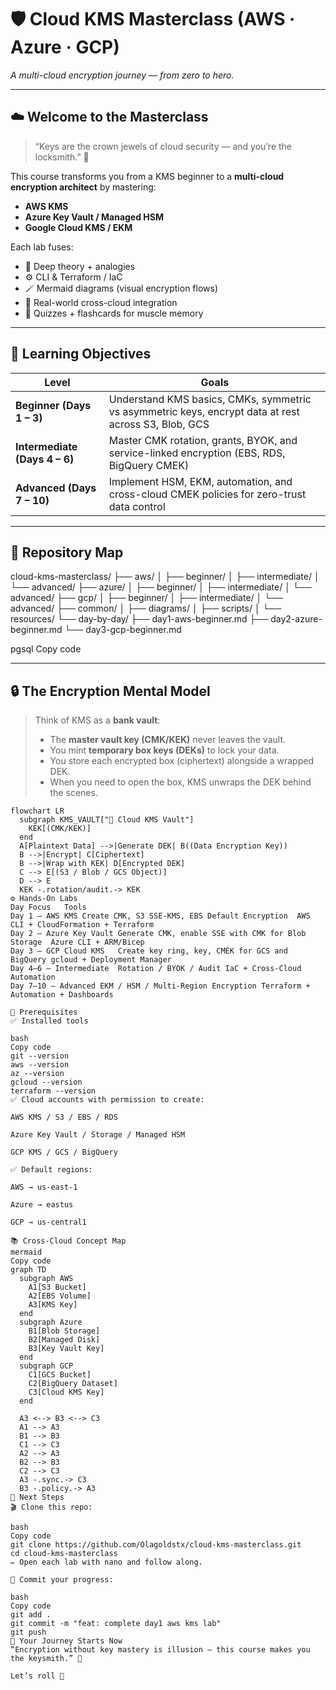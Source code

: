 # 🛡️ **Cloud KMS Masterclass (AWS · Azure · GCP)**  
_A multi-cloud encryption journey — from zero to hero._

---

## ☁️ **Welcome to the Masterclass**
> “Keys are the crown jewels of cloud security — and you’re the locksmith.” 🔑  

This course transforms you from a KMS beginner to a **multi-cloud encryption architect** by mastering:
- **AWS KMS**
- **Azure Key Vault / Managed HSM**
- **Google Cloud KMS / EKM**

Each lab fuses:
- 🧠 Deep theory + analogies  
- ⚙️ CLI & Terraform / IaC  
- 🪄 Mermaid diagrams (visual encryption flows)  
- 🧩 Real-world cross-cloud integration  
- 🎯 Quizzes + flashcards for muscle memory  

---

## 🎯 **Learning Objectives**

| Level | Goals |
|-------|-------|
| **Beginner (Days 1 – 3)** | Understand KMS basics, CMKs, symmetric vs asymmetric keys, encrypt data at rest across S3, Blob, GCS |
| **Intermediate (Days 4 – 6)** | Master CMK rotation, grants, BYOK, and service-linked encryption (EBS, RDS, BigQuery CMEK) |
| **Advanced (Days 7 – 10)** | Implement HSM, EKM, automation, and cross-cloud CMEK policies for zero-trust data control |

---

## 🧭 **Repository Map**

cloud-kms-masterclass/
├── aws/
│ ├── beginner/
│ ├── intermediate/
│ └── advanced/
├── azure/
│ ├── beginner/
│ ├── intermediate/
│ └── advanced/
├── gcp/
│ ├── beginner/
│ ├── intermediate/
│ └── advanced/
├── common/
│ ├── diagrams/
│ ├── scripts/
│ └── resources/
└── day-by-day/
├── day1-aws-beginner.md
├── day2-azure-beginner.md
└── day3-gcp-beginner.md

pgsql
Copy code

---

## 🔒 **The Encryption Mental Model**

> Think of KMS as a **bank vault**:
> - The **master vault key (CMK/KEK)** never leaves the vault.  
> - You mint **temporary box keys (DEKs)** to lock your data.  
> - You store each encrypted box (ciphertext) alongside a wrapped DEK.  
> - When you need to open the box, KMS unwraps the DEK behind the scenes.

```mermaid
flowchart LR
  subgraph KMS_VAULT["🏦 Cloud KMS Vault"]
    KEK[(CMK/KEK)]
  end
  A[Plaintext Data] -->|Generate DEK| B((Data Encryption Key))
  B -->|Encrypt| C[Ciphertext]
  B -->|Wrap with KEK| D[Encrypted DEK]
  C --> E[(S3 / Blob / GCS Object)]
  D --> E
  KEK -.rotation/audit.-> KEK
⚙️ Hands-On Labs
Day	Focus	Tools
Day 1 – AWS KMS	Create CMK, S3 SSE-KMS, EBS Default Encryption	AWS CLI + CloudFormation + Terraform
Day 2 – Azure Key Vault	Generate CMK, enable SSE with CMK for Blob Storage	Azure CLI + ARM/Bicep
Day 3 – GCP Cloud KMS	Create key ring, key, CMEK for GCS and BigQuery	gcloud + Deployment Manager
Day 4–6 – Intermediate	Rotation / BYOK / Audit	IaC + Cross-Cloud Automation
Day 7–10 – Advanced	EKM / HSM / Multi-Region Encryption	Terraform + Automation + Dashboards

🧰 Prerequisites
✅ Installed tools

bash
Copy code
git --version
aws --version
az --version
gcloud --version
terraform --version
✅ Cloud accounts with permission to create:

AWS KMS / S3 / EBS / RDS

Azure Key Vault / Storage / Managed HSM

GCP KMS / GCS / BigQuery

✅ Default regions:

AWS → us-east-1

Azure → eastus

GCP → us-central1

📚 Cross-Cloud Concept Map
mermaid
Copy code
graph TD
  subgraph AWS
    A1[S3 Bucket]
    A2[EBS Volume]
    A3[KMS Key]
  end
  subgraph Azure
    B1[Blob Storage]
    B2[Managed Disk]
    B3[Key Vault Key]
  end
  subgraph GCP
    C1[GCS Bucket]
    C2[BigQuery Dataset]
    C3[Cloud KMS Key]
  end

  A3 <--> B3 <--> C3
  A1 --> A3
  B1 --> B3
  C1 --> C3
  A2 --> A3
  B2 --> B3
  C2 --> C3
  A3 -.sync.-> C3
  B3 -.policy.-> A3
🧩 Next Steps
🎬 Clone this repo:

bash
Copy code
git clone https://github.com/Olagoldstx/cloud-kms-masterclass.git
cd cloud-kms-masterclass
✏️ Open each lab with nano and follow along.

💾 Commit your progress:

bash
Copy code
git add .
git commit -m "feat: complete day1 aws kms lab"
git push
🏁 Your Journey Starts Now
“Encryption without key mastery is illusion — this course makes you the keysmith.” 🔐

Let’s roll 🚀
